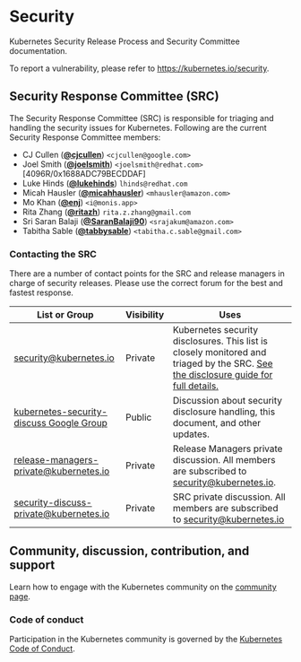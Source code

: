 # Security

Kubernetes Security Release Process and Security Committee documentation.

To report a vulnerability, please refer to https://kubernetes.io/security.

## Security Response Committee (SRC)

The Security Response Committee (SRC) is responsible for triaging and handling the security issues for Kubernetes. Following are the current Security Response Committee members:

- CJ Cullen (**[@cjcullen](https://github.com/cjcullen)**) `<cjcullen@google.com>`
- Joel Smith (**[@joelsmith](https://github.com/joelsmith)**) `<joelsmith@redhat.com>` [4096R/0x1688ADC79BECDDAF]
- Luke Hinds (**[@lukehinds](https://github.com/lukehinds)**) `lhinds@redhat.com`
- Micah Hausler (**[@micahhausler](https://github.com/micahhausler)**) `<mhausler@amazon.com>`
- Mo Khan (**[@enj](https://github.com/enj)**) `<i@monis.app>`
- Rita Zhang (**[@ritazh](https://github.com/ritazh)**) `rita.z.zhang@gmail.com`
- Sri Saran Balaji (**[@SaranBalaji90](https://github.com/SaranBalaji90)**) `<srajakum@amazon.com>`
- Tabitha Sable (**[@tabbysable](https://github.com/tabbysable)**) `<tabitha.c.sable@gmail.com>`

### Contacting the SRC

There are a number of contact points for the SRC and release managers in charge of security releases. Please use the correct forum for the best and fastest response.

| List or Group | Visibility | Uses |
| ------------- | ---------- | ---- |
| security@kubernetes.io | Private | Kubernetes security disclosures. This list is closely monitored and triaged by the SRC. [See the disclosure guide for full details.](http://kubernetes.io/security) |
| [kubernetes-security-discuss Google Group](https://groups.google.com/forum/#!forum/kubernetes-security-discuss) | Public | Discussion about security disclosure handling, this document, and other updates. |
| release-managers-private@kubernetes.io | Private | Release Managers private discussion. All members are subscribed to security@kubernetes.io. |
| security-discuss-private@kubernetes.io | Private | SRC private discussion. All members are subscribed to security@kubernetes.io |

## Community, discussion, contribution, and support

Learn how to engage with the Kubernetes community on the [community page](http://kubernetes.io/community/).

### Code of conduct

Participation in the Kubernetes community is governed by the [Kubernetes Code of Conduct](code-of-conduct.md).

